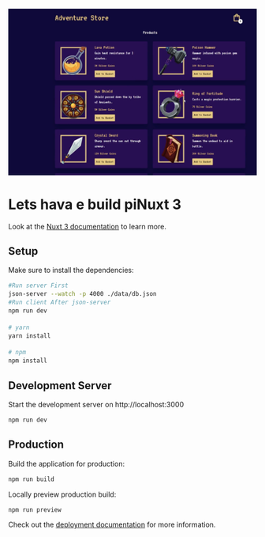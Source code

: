 
![adventureStore.png](assets%2FadventureStore.png)
# Lets hava e build piNuxt 3

Look at the [Nuxt 3 documentation](https://nuxt.com/docs/getting-started/introduction) to learn more.

## Setup

Make sure to install the dependencies:

```bash
#Run server First
json-server --watch -p 4000 ./data/db.json
#Run client After json-server
npm run dev

# yarn
yarn install

# npm
npm install
```

## Development Server

Start the development server on http://localhost:3000

```bash
npm run dev
```

## Production

Build the application for production:

```bash
npm run build
```

Locally preview production build:

```bash
npm run preview
```

Check out the [deployment documentation](https://nuxt.com/docs/getting-started/deployment) for more information.
